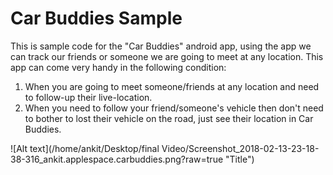 # Car Buddies Sample
This is sample code for the "Car Buddies" android app, using the app we can track our friends or someone we are going to meet at any location.
This app can come very handy in the following condition:

1. When you are going to meet someone/friends at any location and need to follow-up their live-location.
2. When you need to follow your friend/someone's vehicle then don't need to bother to lost their vehicle on the road, just see their location in Car Buddies.


![Alt text](/home/ankit/Desktop/final Video/Screenshot_2018-02-13-23-18-38-316_ankit.applespace.carbuddies.png?raw=true "Title")

